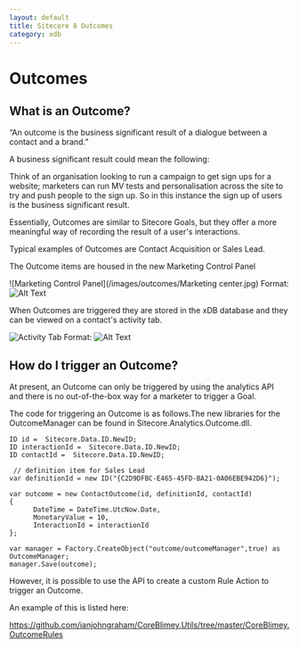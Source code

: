 ```yaml
---
layout: default
title: Sitecore 8 Outcomes
category: xdb
---
```


# Outcomes

## What is an Outcome?

“An outcome is the business significant result of a dialogue between a contact and a brand.”

A business significant result could mean the following:

Think of an organisation looking to run a campaign to get sign ups for a website; marketers can run MV tests and personalisation across the site to try and push people to the sign up. 
So in this instance the sign up of users is the business significant result.

Essentially, Outcomes are similar to Sitecore Goals, but they offer a more meaningful way of recording the result of a user's interactions.

Typical examples of Outcomes are Contact Acquisition or Sales Lead.

The Outcome items are housed in the new Marketing Control Panel 

![Marketing Control Panel](/images/outcomes/Marketing center.jpg)
Format: ![Alt Text](url)

When Outcomes are triggered they are stored in the xDB database and they can be viewed on a contact's activity tab.

![Activity Tab](/images/outcomes/xdb_outcome.jpg)
Format: ![Alt Text](url)

## How do I trigger an Outcome?

At present, an Outcome can only be triggered by using the analytics API and there is no out-of-the-box way for a marketer to trigger a Goal.

The code for triggering an Outcome is as follows.The new libraries for the OutcomeManager can be found in Sitecore.Analytics.Outcome.dll.

```
ID id =  Sitecore.Data.ID.NewID;
ID interactionId =  Sitecore.Data.ID.NewID;
ID contactId =  Sitecore.Data.ID.NewID;
 
 // definition item for Sales Lead
var definitionId = new ID("{C2D9DFBC-E465-45FD-BA21-0A06EBE942D6}");
 
var outcome = new ContactOutcome(id, definitionId, contactId)
{
      DateTime = DateTime.UtcNow.Date,
      MonetaryValue = 10,
      InteractionId = interactionId
};
 
var manager = Factory.CreateObject("outcome/outcomeManager",true) as OutcomeManager;
manager.Save(outcome);
```

However, it is possible to use the API to create a custom Rule Action to trigger an Outcome.

An example of this is listed here:

https://github.com/ianjohngraham/CoreBlimey.Utils/tree/master/CoreBlimey.OutcomeRules




